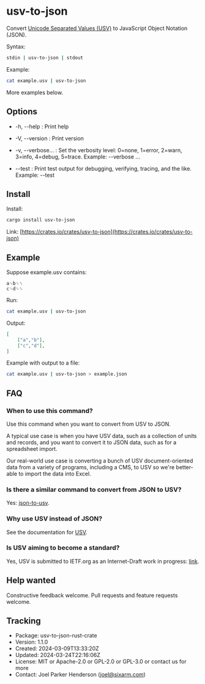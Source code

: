 # usv-to-json

Convert [Unicode Separated Values (USV)](https://github.com/sixarm/usv) to JavaScript Object Notation (JSON).

Syntax:

```sh
stdin | usv-to-json | stdout
```

Example:

```sh
cat example.usv | usv-to-json
```

More examples below.

## Options

* -h, --help : Print help

* -V, --version : Print version

* -v, --verbose... : Set the verbosity level: 0=none, 1=error, 2=warn, 3=info, 4=debug, 5=trace. Example: --verbose …

* --test : Print test output for debugging, verifying, tracing, and the like. Example: --test


## Install

Install:

```sh
cargo install usv-to-json
```

Link: [https://crates.io/crates/usv-to-json](https://crates.io/crates/usv-to-json)


## Example

Suppose example.usv contains:

```usv
a␟b␟␞
c␟d␟␞
```

Run:

```sh
cat example.usv | usv-to-json
```

Output:

```json
[
    ["a","b"],
    ["c","d"],
]
```

Example with output to a file:

```sh
cat example.usv | usv-to-json > example.json
```

## FAQ

### When to use this command?

Use this command when you want to convert from USV to JSON.

A typical use case is when you have USV data, such as a collection of units and
records, and you want to convert it to JSON data, such as for a spreadsheet
import.

Our real-world use case is converting a bunch of USV document-oriented data
from a variety of programs, including a CMS, to USV so we're better-able to
import the data into Excel.

### Is there a similar command to convert from JSON to USV?

Yes: [json-to-usv](https://crates.io/crates/json-to-usv).

### Why use USV instead of JSON?

See the documentation for [USV](https://github.com/sixarm/usv).

### Is USV aiming to become a standard?

Yes, USV is submitted to IETF.org as an Internet-Draft work in progress:
[link](https://datatracker.ietf.org/doc/draft-unicode-separated-values/).

## Help wanted

Constructive feedback welcome. Pull requests and feature requests welcome.

## Tracking

* Package: usv-to-json-rust-crate
* Version: 1.1.0
* Created: 2024-03-09T13:33:20Z
* Updated: 2024-03-24T22:16:06Z
* License: MIT or Apache-2.0 or GPL-2.0 or GPL-3.0 or contact us for more
* Contact: Joel Parker Henderson (joel@sixarm.com)
